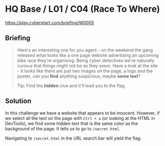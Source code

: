 # HQ Base / L01 / C04 (Race To Where)

https://play.cyberstart.com/briefing/W0005

## Briefing

> Here's an interesting one for you agent - on the weekend the gang released what looks like a one page website advertising an upcoming bike race they're organising. Being cyber detectives we're naturally curious that things might not be as they seem. Have a look at the site - it looks like there are just two images on the page, a logo and the poster, can you **find** anything suspicious, maybe **some text**?
>
> Tip: Find the **hidden** clue and it'll lead you to the flag.

## Solution

In this challenge we have a website that appears to be innocent. However, if we select all the text on the page with `Ctrl + a` (or looking at the HTML in DevTools), we find some hidden text that is the same color as the background of the page. It tells us to go to `/secret.html`.

Navigating to `/secret.html` in the URL search bar will yield the flag.
